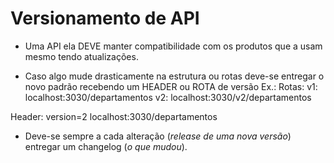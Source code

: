 # Versionamento de API

* Uma API ela DEVE manter compatibilidade com os produtos que a usam mesmo tendo atualizações.

* Caso algo mude drasticamente na estrutura ou rotas deve-se entregar o novo padrão recebendo um HEADER ou ROTA de versão
Ex.:
Rotas:
v1: localhost:3030/departamentos
v2: localhost:3030/v2/departamentos

Header:
version=2
localhost:3030/departamentos

* Deve-se sempre a cada alteração (_release de uma nova versão_) entregar um changelog (_o que mudou_).



